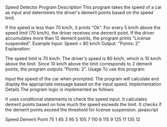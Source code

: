 Speed Detector Program
Description
This program takes the speed of a car as input and determines the driver's demerit points based on the speed limit.

If the speed is less than 70 km/h, it prints "Ok".
For every 5 km/h above the speed limit (70 km/h), the driver receives one demerit point.
If the driver accumulates more than 12 demerit points, the program prints "License suspended".
Example
Input: Speed = 80 km/h
Output: "Points: 2"
Explanation:

The speed limit is 70 km/h.
The driver's speed is 80 km/h, which is 10 km/h above the limit.
Since 10 km/h above the limit corresponds to 2 demerit points, the program outputs "Points: 2".
Usage
To use this program:

Input the speed of the car when prompted.
The program will calculate and display the appropriate message based on the input speed.
Implementation Details
The program logic is implemented as follows:

It uses conditional statements to check the speed input.
It calculates demerit points based on how much the speed exceeds the limit.
It checks if the demerit points exceed the threshold for license suspension.
javascript

Speed	Demerit Point
75	  1
85	  3
95  	5
105	  7
110	  8
115	  9
125	  11
135	  12

